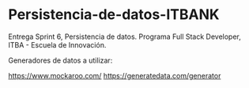 # Persistencia-de-datos-ITBANK
Entrega Sprint 6, Persistencia de datos. Programa Full Stack Developer, ITBA - Escuela de Innovación.

Generadores de datos a utilizar:

  https://www.mockaroo.com/
  https://generatedata.com/generator
